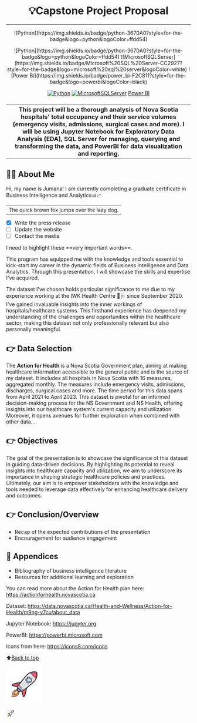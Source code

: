 # <h1 align="center"> 💡Capstone Project Proposal </h1> 
---

<p align="center">![Python](https://img.shields.io/badge/python-3670A0?style=for-the-badge&logo=python&logoColor=ffdd54)</p>

<p align="center">
  ![Python](https://img.shields.io/badge/python-3670A0?style=for-the-badge&logo=python&logoColor=ffdd54)
  ![MicrosoftSQLServer](https://img.shields.io/badge/Microsoft%20SQL%20Server-CC2927?style=for-the-badge&logo=microsoft%20sql%20server&logoColor=white)
  ![Power Bi](https://img.shields.io/badge/power_bi-F2C811?style=for-the-badge&logo=powerbi&logoColor=black)
</p>

<div align="center">

  <a href="">![Python](https://img.shields.io/badge/python-3670A0?style=for-the-badge&logo=python&logoColor=ffdd54)</a>
  <a href="">![MicrosoftSQLServer](https://img.shields.io/badge/Microsoft%20SQL%20Server-CC2927?style=for-the-badge&logo=microsoft%20sql%20server&logoColor=white)</a>
  <a href="">[Power BI](https://img.shields.io/badge/power_bi-F2C811?style=for-the-badge&logo=powerbi&logoColor=black)</a>

</div>

### <h3 align="center"> <table><tr><td>This project will be a thorough analysis of Nova Scotia hospitals' total occupancy and their service volumes (emergency visits, admissions, surgical cases and more). I will be using Jupyter Notebook for Exploratory Data Analysis (EDA), SQL Server for managing, querying and transforming the data, and PowerBI for data visualization and reporting.</td></tr></table> </h3>

<a name="top"></a>

## 👩‍🦱 About Me

Hi, my name is Jumana! I am currently completing a graduate certificate in Business Intelligence and Analytics📊📈 

<table><tr><td>The quick brown fox jumps over the lazy dog.</td></tr></table>

- [x] Write the press release
- [ ] Update the website
- [ ] Contact the media

I need to highlight these ==very important words==.

This program has equipped me with the knowledge and tools essential to kick-start my career in the dynamic fields of Business Intelligence and Data Analytics. Through this presentation, I will showcase the skills and expertise I've acquired.

The dataset I've chosen holds particular significance to me due to my experience working at the IWK Health Centre 🏥🩺 since September 2020. I've gained invaluable insights into the inner workings of hospitals/healthcare systems. This firsthand experience has deepened my understanding of the challenges and opportunities within the healthcare sector, making this dataset not only professionally relevant but also personally meaningful.

## 👉 Data Selection

The **Action for Health** is a Nova Scotia Government plan, aiming at making healthcare information accessible to the general public and is the source of my dataset. It includes all hospitals in Nova Scotia with 16 measures, aggregated monthly. The measures include emergency visits, admissions, discharges, surgical cases and more. The time period for this data spans from April 2021 to April 2023. This dataset is pivotal for an informed decision-making process for the NS Government and NS Health, offering insights into our healthcare system's current capacity and utilization. Moreover, it opens avenues for further exploration when combined with other data....

## 👉 Objectives

The goal of the presentation is to showcase the significance of this dataset in guiding data-driven decisions. By highlighting its potential to reveal insights into healthcare capacity and utilization, we aim to underscore its importance in shaping strategic healthcare policies and practices. Ultimately, our aim is to empower stakeholders with the knowledge and tools needed to leverage data effectively for enhancing healthcare delivery and outcomes.

## 👉 Conclusion/Overview
- Recap of the expected contributions of the presentation
- Encouragement for audience engagement

## 📖 Appendices
- Bibliography of business intelligence literature
- Resources for additional learning and exploration

You can read more about the Action for Health plan here: https://actionforhealth.novascotia.ca

Dataset: https://data.novascotia.ca/Health-and-Wellness/Action-for-Health/m9ng-y7cu/about_data

Jupyter Notebook: https://jupyter.org

PowerBI: https://powerbi.microsoft.com

Icons from here: https://icons8.com/icons

⬆️[Back to top](#top)

![My Rocket](https://github.com/abjumana/AppliedDS/blob/main/icons8-rocket-100.png)

<img src="https://github.com/abjumana/AppliedDS/blob/main/icons8-rocket-100.png" alt="Sized Rocket" width="25px" height="25px">

